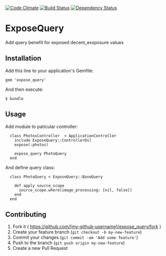[![Code Climate](https://codeclimate.com/github/chubarovNick/expose_query.png)](https://codeclimate.com/github/chubarovNick/expose_query)
[![Build Status](https://travis-ci.org/chubarovNick/expose_query.svg?branch=master)](https://travis-ci.org/chubarovNick/expose_query)
[![Dependency Status](https://gemnasium.com/chubarovNick/expose_query.svg)](https://gemnasium.com/chubarovNick/expose_query)
# ExposeQuery

Add query benefit for exposed decent_exsposure values
## Installation

Add this line to your application's Gemfile:

    gem 'expose_query'

And then execute:

    $ bundle


## Usage

Add module to paticular controller:

```
  class PhotosController  < ApplicationController
    include ExposeQuery::ControllerDsl
    expose(:photos)

    expose_query PhotoQuery
  end
```
And define query class:
```
  class PhotoQuery < ExposeQuery::BaseQuery

    def apply source_scope
      source_scope.where(image_processing: [nil, false])
    end
  end
```


## Contributing

1. Fork it ( https://github.com/[my-github-username]/expose_query/fork )
2. Create your feature branch (`git checkout -b my-new-feature`)
3. Commit your changes (`git commit -am 'Add some feature'`)
4. Push to the branch (`git push origin my-new-feature`)
5. Create a new Pull Request
